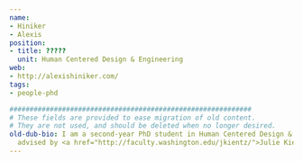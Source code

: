 ```yaml
---
name:
- Hiniker
- Alexis
position:
- title: ?????
  unit: Human Centered Design & Engineering
web:
- http://alexishiniker.com/
tags:
- people-phd

############################################################
# These fields are provided to ease migration of old content.
# They are not used, and should be deleted when no longer desired.
old-dub-bio: I am a second-year PhD student in Human Centered Design & Engineering
  advised by <a href="http://faculty.washington.edu/jkientz/">Julie Kientz</a>.
---
```


